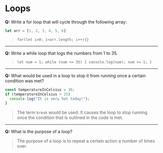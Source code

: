 # Loops

**Q:** Write a for loop that will cycle through the following array:

```js
let arr = [1, 2, 3, 4, 5, 6]
```

> `for(let i=0; i<arr.length; i++){}`

---

**Q:** Write a while loop that logs the numbers from 1 to 35.

> `let num = 1;
while (num <= 35) {
  console.log(num);
  num += 1;
}`

---

**Q:** What would be used in a loop to stop it from running once a certain condition was met?

```js
const temperatureInCelsius = 30;
if (temperatureInCelsius > 25)
  console.log("It is very hot today!");
}
```

> The term `break` would be used. It causes the loop to stop running once the condition that is outlined in the code is met.

---

**Q:** What is the purpose of a loop?

> The purpose of a loop is to repeat a certain action a number of times over.